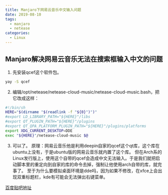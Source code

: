 ```yaml
---
title: Manjaro下网易云音乐中文输入问题
date: 2019-08-10
tags:
  - manjaro
  - netease
categories:
  - Linux
---
```


## Manjaro解决网易云音乐无法在搜索框输入中文的问题
1. 先安装qcef这个软件包。
```bash
yay -S qcef
```

2. 编辑/opt/netease/netease-cloud-music/netease-cloud-music.bash，把它改成这样：

```bash
#!/bin/sh
HERE="$(dirname "$(readlink -f "${0}")")"
#export LD_LIBRARY_PATH="${HERE}"/libs
#export QT_PLUGIN_PATH="${HERE}"/plugins 
#export QT_QPA_PLATFORM_PLUGIN_PATH="${HERE}"/plugins/platforms
export XDG_CURRENT_DESKTOP=DDE 
exec "${HERE}"/netease-cloud-music $@
```
3. 可以了。
原理：网易云音乐他是利用deepin自家的qcef这个qt库，这个库在ubuntu上没有，于是ubuntu版的网易云音乐就内置了这个库。
但在Arch系的Linux发行版上，使用这个自带的qcef会造成中文无法输入。于是我们就把启动脚本里的重定向到自家的库的命令去掉，强制让他使用arch自带的库，就完事了。
至于为什么要模拟桌面环境是dde吗，因为如果不修改，在xfce上会出现双重标题栏，kde有可能会无法弹出右键菜单。

[百度贴吧地址](https://tieba.baidu.com/p/6207328936)
